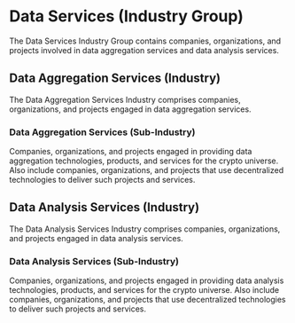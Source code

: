 # Data Services (Industry Group)

The Data Services Industry Group contains companies, organizations, and projects involved in data aggregation services and data analysis services.



## Data Aggregation Services (Industry)

The Data Aggregation Services Industry comprises companies, organizations, and projects engaged in data aggregation services.

### Data Aggregation Services (Sub-Industry)

Companies, organizations, and projects engaged in providing data aggregation technologies, products, and services for the crypto universe. Also include companies, organizations, and projects that use decentralized technologies to deliver such projects and services.

## Data Analysis Services (Industry)

The Data Analysis Services Industry comprises companies, organizations, and projects engaged in data analysis services.

### Data Analysis Services (Sub-Industry)

Companies, organizations, and projects engaged in providing data analysis technologies, products, and services for the crypto universe. Also include companies, organizations, and projects that use decentralized technologies to deliver such projects and services.
